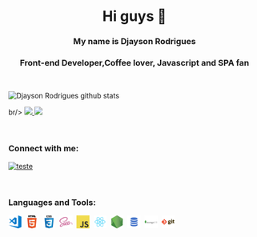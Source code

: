<h1 align="center">Hi guys 👋</h1>

<h3 align="center">My name is Djayson Rodrigues </h3>
<h3 align="center">Front-end Developer,Coffee lover, Javascript and SPA fan</h3>




<br/>

 <p align="center" >
 
![Djayson Rodrigues github stats](https://github-readme-stats.vercel.app/api?username=Djaysson&show_icons=true&theme=radical&count_private=true)

br/>
<a href= "https://github.com/anuraghazra/github-readme-stats">
  <img align = " left " src = " https://github-readme-stats.vercel.app/api/pin/?username=anuraghazra&repo=github-readme-stats " />
</a>
<a href= "https://github.com/anuraghazra/convoychat">
  <img align = " left " src = " https://github-readme-stats.vercel.app/api/pin/?username=anuraghazra&repo=convoychat " />
</a>

<br />


### Connect with me:

[![teste](https://user-images.githubusercontent.com/37448340/87267194-5a2c8c80-c49d-11ea-95a5-993860580961.png)](https://www.linkedin.com/in/milenacarecho/)

<br/>

### Languages and Tools:

<img style="padding-right:8px" align="left" alt="Visual Studio Code" width="26px" src="https://raw.githubusercontent.com/github/explore/80688e429a7d4ef2fca1e82350fe8e3517d3494d/topics/visual-studio-code/visual-studio-code.png" />

<img style="padding-right:8px"  align="left" alt="HTML5" width="26px" src="https://raw.githubusercontent.com/github/explore/80688e429a7d4ef2fca1e82350fe8e3517d3494d/topics/html/html.png" />

<img style="padding-right:8px" align="left" alt="CSS3" width="26px" src="https://raw.githubusercontent.com/github/explore/80688e429a7d4ef2fca1e82350fe8e3517d3494d/topics/css/css.png" />

<img style="padding-right:8px" align="left" alt="Sass" width="26px" src="https://raw.githubusercontent.com/github/explore/80688e429a7d4ef2fca1e82350fe8e3517d3494d/topics/sass/sass.png" />

<img style="padding-right:8px" align="left" alt="JavaScript" width="26px" src="https://raw.githubusercontent.com/github/explore/80688e429a7d4ef2fca1e82350fe8e3517d3494d/topics/javascript/javascript.png" />

<img style="padding-right:8px" align="left" alt="React" width="26px" src="https://raw.githubusercontent.com/github/explore/80688e429a7d4ef2fca1e82350fe8e3517d3494d/topics/react/react.png" />


<img style="padding-right:8px" align="left" alt="Node.js" width="26px" src="https://raw.githubusercontent.com/github/explore/80688e429a7d4ef2fca1e82350fe8e3517d3494d/topics/nodejs/nodejs.png" />

<img style="padding-right:8px" align="left" alt="SQL" width="26px" src="https://raw.githubusercontent.com/github/explore/80688e429a7d4ef2fca1e82350fe8e3517d3494d/topics/sql/sql.png" />

<img style="padding-right:8px" align="left" alt="MongoDB" width="26px" src="https://raw.githubusercontent.com/github/explore/80688e429a7d4ef2fca1e82350fe8e3517d3494d/topics/mongodb/mongodb.png" />

<img align="left" alt="Git" width="26px" src="https://raw.githubusercontent.com/github/explore/80688e429a7d4ef2fca1e82350fe8e3517d3494d/topics/git/git.png" />

</p>

